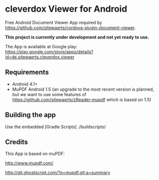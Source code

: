 cleverdox Viewer for Android
============================

Free Android Document Viewer App required by https://github.com/sitewaerts/cordova-plugin-document-viewer.

**This project is currently under development and not yet ready to use.**

The App is available at Google play: https://play.google.com/store/apps/details?id=de.sitewaerts.cleverdox.viewer

## Requirements ##

* Android 4.1+
* MuPDF Android 1.5 (an upgrade to the most recent version is planned, but we want to use some features of https://github.com/sitewaerts/zReader-mupdf which is based on 1.5)

## Building the app ##

Use the embedded [Gradle Scripts] ./buildscripts/


## Credits ##

This App is based on muPDF:

http://www.mupdf.com/

http://git.ghostscript.com/?p=mupdf.git;a=summary


